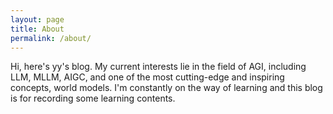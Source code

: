 ```yaml
---
layout: page
title: About
permalink: /about/
---
```


Hi, here's yy's blog. My current interests lie in the field of AGI, including LLM, 
MLLM, AIGC, and one of the most cutting-edge and inspiring concepts, world models. 
I'm constantly on the way of learning and this blog is for recording some learning contents.